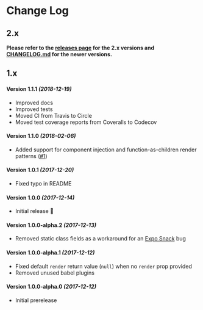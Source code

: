 # Change Log

## 2.x

**Please refer to the [releases page](../../releases) for the 2.x versions and
[CHANGELOG.md](CHANGELOG.md) for the newer versions.**

## 1.x

#### Version 1.1.1 _(2018-12-19)_

- Improved docs
- Improved tests
- Moved CI from Travis to Circle
- Moved test coverage reports from Coveralls to Codecov

#### Version 1.1.0 _(2018-02-06)_

- Added support for component injection and function-as-children render patterns
  ([#1][#1])

#### Version 1.0.1 _(2017-12-20)_

- Fixed typo in README

#### Version 1.0.0 _(2017-12-14)_

- Initial release :tada:

#### Version 1.0.0-alpha.2 _(2017-12-13)_

- Removed static class fields as a workaround for an [Expo Snack][snack] bug

#### Version 1.0.0-alpha.1 _(2017-12-12)_

- Fixed default `render` return value (`null`) when no `render` prop provided
- Removed unused babel plugins

#### Version 1.0.0-alpha.0 _(2017-12-12)_

- Initial prerelease

[snack]: https://snack.expo.io/
[#1]: https://github.com/wKovacs64/react-native-responsive-image-view/pull/1
